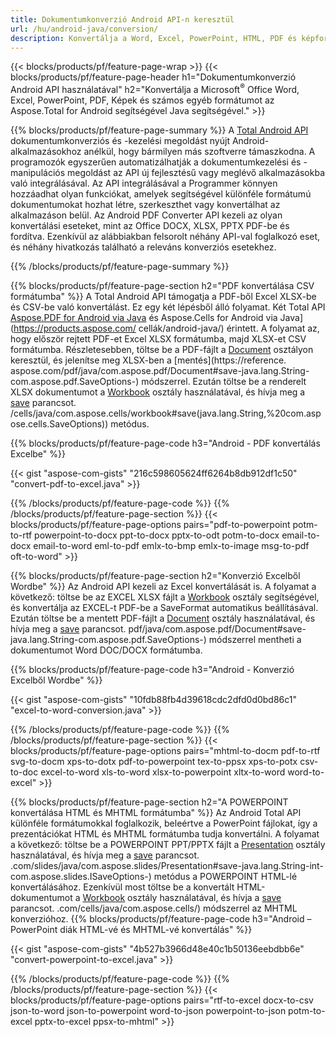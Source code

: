 ```yaml
---
title: Dokumentumkonverzió Android API-n keresztül 
url: /hu/android-java/conversion/
description: Konvertálja a Word, Excel, PowerPoint, HTML, PDF és képformátumokat az Android konverziós API segítségével. Az Android az Office docx, xlsx, pptx fájlokat PDF formátumba konvertálja. 
---
```


{{< blocks/products/pf/feature-page-wrap >}}
{{< blocks/products/pf/feature-page-header h1="Dokumentumkonverzió Android API használatával" h2="Konvertálja a Microsoft<sup>&reg;</sup> Office Word, Excel, PowerPoint, PDF, Képek és számos egyéb formátumot az Aspose.Total for Android segítségével Java segítségével." >}}

{{% blocks/products/pf/feature-page-summary %}}
A [Total Android API](https://products.aspose.com/total/android-java/) dokumentumkonverziós és -kezelési megoldást nyújt Android-alkalmazásokhoz anélkül, hogy bármilyen más szoftverre támaszkodna. A programozók egyszerűen automatizálhatják a dokumentumkezelési és -manipulációs megoldást az API új fejlesztésű vagy meglévő alkalmazásokba való integrálásával. Az API integrálásával a Programmer könnyen hozzáadhat olyan funkciókat, amelyek segítségével különféle formátumú dokumentumokat hozhat létre, szerkeszthet vagy konvertálhat az alkalmazáson belül. Az Android PDF Converter API kezeli az olyan konvertálási eseteket, mint az Office DOCX, XLSX, PPTX PDF-be és fordítva. Ezenkívül az alábbiakban felsorolt néhány API-val foglalkozó eset, és néhány hivatkozás található a releváns konverziós esetekhez. 

{{% /blocks/products/pf/feature-page-summary  %}}

{{% blocks/products/pf/feature-page-section  h2="PDF konvertálása CSV formátumba" %}}
A Total Android API támogatja a PDF-ből Excel XLSX-be és CSV-be való konvertálást. Ez egy két lépésből álló folyamat. Két Total API [Aspose.PDF for Android via Java](https://products.aspose.com/pdf/android-java/) és Aspose.Cells for Android via Java](https://products.aspose.com/ cellák/android-java/) érintett. A folyamat az, hogy először rejtett PDF-et Excel XLSX formátumba, majd XLSX-et CSV formátumba. Részletesebben, töltse be a PDF-fájlt a [Document](https://reference.aspose.com/pdf/java/com.aspose.pdf/Document) osztályon keresztül, és jelenítse meg XLSX-ben a [mentés](https://reference. aspose.com/pdf/java/com.aspose.pdf/Document#save-java.lang.String-com.aspose.pdf.SaveOptions-) módszerrel. Ezután töltse be a renderelt XLSX dokumentumot a [Workbook](https://reference.aspose.com/cells/java/com.aspose.cells/Workbook) osztály használatával, és hívja meg a [save](https://reference.aspose.com) parancsot. /cells/java/com.aspose.cells/workbook#save(java.lang.String,%20com.aspose.cells.SaveOptions)) metódus.

{{% blocks/products/pf/feature-page-code h3="Android - PDF konvertálás Excelbe" %}}

{{< gist "aspose-com-gists" "216c598605624ff6264b8db912df1c50" "convert-pdf-to-excel.java" >}}

{{% /blocks/products/pf/feature-page-code  %}}
{{% /blocks/products/pf/feature-page-section %}}
{{< blocks/products/pf/feature-page-options pairs="pdf-to-powerpoint potm-to-rtf powerpoint-to-docx ppt-to-docx pptx-to-odt potm-to-docx email-to-docx email-to-word eml-to-pdf emlx-to-bmp emlx-to-image msg-to-pdf oft-to-word" >}}


{{% blocks/products/pf/feature-page-section  h2="Konverzió Excelből Wordbe" %}}
Az Android API kezeli az Excel konvertálását is. A folyamat a következő: töltse be az EXCEL XLSX fájlt a [Workbook](https://reference.aspose.com/cells/java/com.aspose.cells/Workbook) osztály segítségével, és konvertálja az EXCEL-t PDF-be a SaveFormat automatikus beállításával. Ezután töltse be a mentett PDF-fájlt a [Document](https://reference.aspose.com/pdf/java/com.aspose.pdf/Document) osztály használatával, és hívja meg a [save](https://reference.aspose.com/) parancsot. pdf/java/com.aspose.pdf/Document#save-java.lang.String-com.aspose.pdf.SaveOptions-) módszerrel mentheti a dokumentumot Word DOC/DOCX formátumba.

{{% blocks/products/pf/feature-page-code h3="Android - Konverzió Excelből Wordbe" %}}

{{< gist "aspose-com-gists" "10fdb88fb4d39618cdc2dfd0d0bd86c1" "excel-to-word-conversion.java" >}}

{{% /blocks/products/pf/feature-page-code  %}}
{{% /blocks/products/pf/feature-page-section %}}
{{< blocks/products/pf/feature-page-options pairs="mhtml-to-docm pdf-to-rtf svg-to-docm xps-to-dotx pdf-to-powerpoint tex-to-ppsx xps-to-potx csv-to-doc excel-to-word xls-to-word xlsx-to-powerpoint xltx-to-word word-to-excel" >}}

{{% blocks/products/pf/feature-page-section  h2="A POWERPOINT konvertálása HTML és MHTML formátumba" %}}
Az Android Total API különféle formátumokkal foglalkozik, beleértve a PowerPoint fájlokat, így a prezentációkat HTML és MHTML formátumba tudja konvertálni. A folyamat a következő: töltse be a POWERPOINT PPT/PPTX fájlt a [Presentation](https://reference.aspose.com/slides/java/com.aspose.slides/Presentation) osztály használatával, és hívja meg a [save](https://reference.aspose) parancsot. .com/slides/java/com.aspose.slides/Presentation#save-java.lang.String-int-com.aspose.slides.ISaveOptions-) metódus a POWERPOINT HTML-lé konvertálásához. Ezenkívül most töltse be a konvertált HTML-dokumentumot a [Workbook](https://reference.aspose.com/cells/java/com.aspose.cells/Workbook) osztály használatával, és hívja a [save](https://reference.aspose) parancsot. .com/cells/java/com.aspose.cells/) módszerrel az MHTML konverzióhoz. 
{{% blocks/products/pf/feature-page-code h3="Android – PowerPoint diák HTML-vé és MHTML-vé konvertálás" %}}

{{< gist "aspose-com-gists" "4b527b3966d48e40c1b50136eebdbb6e" "convert-powerpoint-to-excel.java" >}}


{{% /blocks/products/pf/feature-page-code  %}}
{{% /blocks/products/pf/feature-page-section %}}
{{< blocks/products/pf/feature-page-options pairs="rtf-to-excel docx-to-csv json-to-word json-to-powerpoint word-to-json powerpoint-to-json potm-to-excel pptx-to-excel ppsx-to-mhtml" >}}